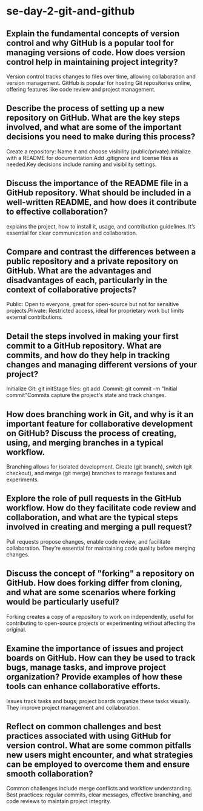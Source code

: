 # se-day-2-git-and-github
## Explain the fundamental concepts of version control and why GitHub is a popular tool for managing versions of code. How does version control help in maintaining project integrity?
Version control tracks changes to files over time, allowing collaboration and version management. GitHub is popular for hosting Git repositories online, offering features like code review and project management.

## Describe the process of setting up a new repository on GitHub. What are the key steps involved, and what are some of the important decisions you need to make during this process?
Create a repository: Name it and choose visibility (public/private).Initialize with a README for documentation.Add .gitignore and license files as needed.Key decisions include naming and visibility settings.

## Discuss the importance of the README file in a GitHub repository. What should be included in a well-written README, and how does it contribute to effective collaboration?
explains the project, how to install it, usage, and contribution guidelines. It’s essential for clear communication and collaboration.

## Compare and contrast the differences between a public repository and a private repository on GitHub. What are the advantages and disadvantages of each, particularly in the context of collaborative projects?
Public: Open to everyone, great for open-source but not for sensitive projects.Private: Restricted access, ideal for proprietary work but limits external contributions.


## Detail the steps involved in making your first commit to a GitHub repository. What are commits, and how do they help in tracking changes and managing different versions of your project?
Initialize Git: git initStage files: git add .Commit: git commit -m "Initial commit"Commits capture the project's state and track changes.

## How does branching work in Git, and why is it an important feature for collaborative development on GitHub? Discuss the process of creating, using, and merging branches in a typical workflow.
Branching allows for isolated development. Create (git branch), switch (git checkout), and merge (git merge) branches to manage features and experiments.

## Explore the role of pull requests in the GitHub workflow. How do they facilitate code review and collaboration, and what are the typical steps involved in creating and merging a pull request?
Pull requests propose changes, enable code review, and facilitate collaboration. They’re essential for maintaining code quality before merging changes.

## Discuss the concept of "forking" a repository on GitHub. How does forking differ from cloning, and what are some scenarios where forking would be particularly useful?
Forking creates a copy of a repository to work on independently, useful for contributing to open-source projects or experimenting without affecting the original.

## Examine the importance of issues and project boards on GitHub. How can they be used to track bugs, manage tasks, and improve project organization? Provide examples of how these tools can enhance collaborative efforts.
Issues track tasks and bugs; project boards organize these tasks visually. They improve project management and collaboration.

## Reflect on common challenges and best practices associated with using GitHub for version control. What are some common pitfalls new users might encounter, and what strategies can be employed to overcome them and ensure smooth collaboration?
Common challenges include merge conflicts and workflow understanding. Best practices: regular commits, clear messages, effective branching, and code reviews to maintain project integrity.
